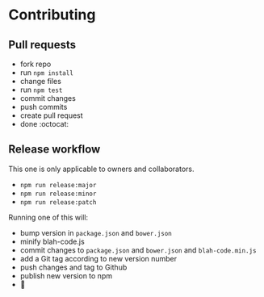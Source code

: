 # Contributing

## Pull requests

- fork repo
- run `npm install`
- change files
- run `npm test`
- commit changes
- push commits
- create pull request
- done :octocat:

## Release workflow 

This one is only applicable to owners and collaborators.

- `npm run release:major`
- `npm run release:minor`
- `npm run release:patch`

Running one of this will:

- bump version in `package.json` and `bower.json`
- minify blah-code.js
- commit changes to `package.json` and `bower.json` and `blah-code.min.js`
- add a Git tag according to new version number
- push changes and tag to Github
- publish new version to npm
- :tada:

